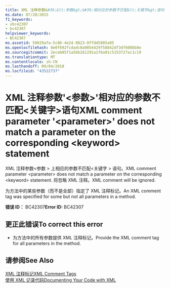 ```yaml
---
title: XML 注释参数&#39;&lt;参数&gt;&#39;相对应的参数不匹配&lt;关键字&gt;语句
ms.date: 07/20/2015
f1_keywords:
- vbc42307
- bc42307
helpviewer_keywords:
- BC42307
ms.assetid: 59029afa-5c86-4e24-9823-0ffdd5805a95
ms.openlocfilehash: 8e0f692fcdadc0a9054429f58842df34f600bb8e
ms.sourcegitcommit: 2eceb05f1a5bb261291a1f6a91c5153727ac1c19
ms.translationtype: MT
ms.contentlocale: zh-CN
ms.lasthandoff: 09/04/2018
ms.locfileid: "43522737"
---
```

# <a name="xml-comment-parameter-39ltparametergt39-does-not-match-a-parameter-on-the-corresponding-ltkeywordgt-statement"></a><span data-ttu-id="cf354-102">XML 注释参数&#39;&lt;参数&gt;&#39;相对应的参数不匹配&lt;关键字&gt;语句</span><span class="sxs-lookup"><span data-stu-id="cf354-102">XML comment parameter &#39;&lt;parameter&gt;&#39; does not match a parameter on the corresponding &lt;keyword&gt; statement</span></span>
<span data-ttu-id="cf354-103">XML 注释参数\<参数 > 上相应的参数不匹配\<关键字 > 语句。</span><span class="sxs-lookup"><span data-stu-id="cf354-103">XML comment parameter \<parameter> does not match a parameter on the corresponding \<keyword> statement.</span></span> <span data-ttu-id="cf354-104">将忽略 XML 注释。</span><span class="sxs-lookup"><span data-stu-id="cf354-104">XML comment will be ignored.</span></span>  
  
 <span data-ttu-id="cf354-105">为方法中的某些参数（而不是全部）指定了 XML 注释标记。</span><span class="sxs-lookup"><span data-stu-id="cf354-105">An XML comment tag was specified for some but not all parameters in a method.</span></span>  
  
 <span data-ttu-id="cf354-106">**错误 ID：** BC42307</span><span class="sxs-lookup"><span data-stu-id="cf354-106">**Error ID:** BC42307</span></span>  
  
## <a name="to-correct-this-error"></a><span data-ttu-id="cf354-107">更正此错误</span><span class="sxs-lookup"><span data-stu-id="cf354-107">To correct this error</span></span>  
  
-   <span data-ttu-id="cf354-108">为方法中的所有参数提供 XML 注释标记。</span><span class="sxs-lookup"><span data-stu-id="cf354-108">Provide the XML comment tag for all parameters in the method.</span></span>  
  
## <a name="see-also"></a><span data-ttu-id="cf354-109">请参阅</span><span class="sxs-lookup"><span data-stu-id="cf354-109">See Also</span></span>  
 [<span data-ttu-id="cf354-110">XML 注释标记</span><span class="sxs-lookup"><span data-stu-id="cf354-110">XML Comment Tags</span></span>](../../visual-basic/language-reference/xmldoc/index.md)  
 [<span data-ttu-id="cf354-111">使用 XML 记录代码</span><span class="sxs-lookup"><span data-stu-id="cf354-111">Documenting Your Code with XML</span></span>](../../visual-basic/programming-guide/program-structure/documenting-your-code-with-xml.md)
